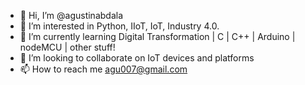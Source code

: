 - 👋 Hi, I’m @agustinabdala
- 👀 I’m interested in Python, IIoT, IoT, Industry 4.0.
- 🌱 I’m currently learning Digital Transformation | C | C++ | Arduino | nodeMCU | other stuff!
- 💞️ I’m looking to collaborate on IoT devices and platforms
- 📫 How to reach me agu007@gmail.com

<!---
agustinabdala/agustinabdala is a ✨ special ✨ repository because its `README.md` (this file) appears on your GitHub profile.
You can click the Preview link to take a look at your changes.
--->
